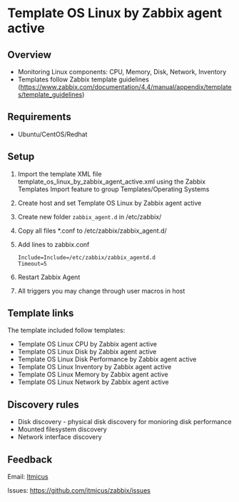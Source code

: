 # Template OS Linux by Zabbix agent active

## Overview

- Monitoring Linux components: CPU, Memory, Disk, Network, Inventory
- Templates follow Zabbix template guidelines (https://www.zabbix.com/documentation/4.4/manual/appendix/templates/template_guidelines)
  
## Requirements

- Ubuntu/CentOS/Redhat

## Setup

1. Import the template XML file template_os_linux_by_zabbix_agent_active.xml using the Zabbix Templates Import feature to group Templates/Operating Systems

2. Create host and set Template OS Linux by Zabbix agent active

3. Create new folder `zabbix_agent.d` in /etc/zabbix/

4. Copy all files *.conf to /etc/zabbix/zabbix_agent.d/  

5. Add lines to zabbix.conf

    ```
    Include=Include=/etc/zabbix/zabbix_agentd.d  
    Timeout=5
    ```

6. Restart Zabbix Agent  

7. All triggers you may change through user macros in host

## Template links

The template included follow templates:

- Template OS Linux CPU by Zabbix agent active
- Template OS Linux Disk by Zabbix agent active
- Template OS Linux Disk Performance by Zabbix agent active
- Template OS Linux Inventory by Zabbix agent active
- Template OS Linux Memory by Zabbix agent active
- Template OS Linux Network by Zabbix agent active

## Discovery rules

- Disk discovery - physical disk discovery for monioring disk performance
- Mounted filesystem discovery
- Network interface discovery

## Feedback

Email: [Itmicus](mailto:info@itmicus.ru)

Issues: https://github.com/itmicus/zabbix/issues
